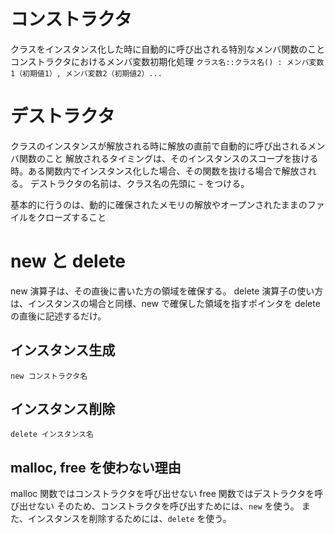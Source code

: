 # コンストラクタ

クラスをインスタンス化した時に自動的に呼び出される特別なメンバ関数のこと
コンストラクタにおけるメンバ変数初期化処理
`クラス名::クラス名() : メンバ変数1（初期値1）, メンバ変数2（初期値2）...`

# デストラクタ

クラスのインスタンスが解放される時に解放の直前で自動的に呼び出されるメンバ関数のこと
解放されるタイミングは、そのインスタンスのスコープを抜ける時。ある関数内でインスタンス化した場合、その関数を抜ける場合で解放される。
デストラクタの名前は、クラス名の先頭に `~` をつける。

基本的に行うのは、動的に確保されたメモリの解放やオープンされたままのファイルをクローズすること

# new と delete

new 演算子は、その直後に書いた方の領域を確保する。
delete 演算子の使い方は、インスタンスの場合と同様、new で確保した領域を指すポインタを delete の直後に記述するだけ。

## インスタンス生成

`new コンストラクタ名`

## インスタンス削除

`delete インスタンス名`

## malloc, free を使わない理由

malloc 関数ではコンストラクタを呼び出せない
free 関数ではデストラクタを呼び出せない
そのため、コンストラクタを呼び出すためには、`new` を使う。
また、インスタンスを削除するためには、`delete` を使う。
